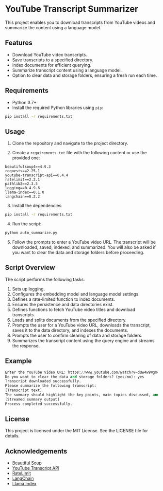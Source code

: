 # YouTube Transcript Summarizer

This project enables you to download transcripts from YouTube videos and summarize the content using a language model.

## Features

- Download YouTube video transcripts.
- Save transcripts to a specified directory.
- Index documents for efficient querying.
- Summarize transcript content using a language model.
- Option to clear data and storage folders, ensuring a fresh run each time.

## Requirements

- Python 3.7+
- Install the required Python libraries using `pip`:

```bash
pip install -r requirements.txt
```

## Usage

1. Clone the repository and navigate to the project directory.

2. Create a `requirements.txt` file with the following content or use the provided one:

```plaintext
beautifulsoup4==4.9.3
requests==2.25.1
youtube-transcript-api==0.4.4
ratelimit==2.2.1
pathlib2==2.3.5
logging==0.4.9.6
llama-index==0.1.0
langchain==0.2.2
```

3. Install the dependencies:

```bash
pip install -r requirements.txt
```

4. Run the script:

```bash
python auto_summarize.py
```

5. Follow the prompts to enter a YouTube video URL. The transcript will be downloaded, saved, indexed, and summarized. You will also be asked if you want to clear the data and storage folders before proceeding.

## Script Overview

The script performs the following tasks:

1. Sets up logging.
2. Configures the embedding model and language model settings.
3. Defines a rate-limited function to index documents.
4. Ensures the persistence and data directories exist.
5. Defines functions to fetch YouTube video titles and download transcripts.
6. Loads and splits documents from the specified directory.
7. Prompts the user for a YouTube video URL, downloads the transcript, saves it to the data directory, and indexes the documents.
8. Prompts the user to confirm clearing of data and storage folders.
9. Summarizes the transcript content using the query engine and streams the response.

## Example

```python
Enter the YouTube Video URL: https://www.youtube.com/watch?v=dQw4w9WgXcQ
Do you want to clear the data and storage folders? (yes/no): yes
Transcript downloaded successfully.
Please summarize the following transcript:
[Transcript text]
The summary should highlight the key points, main topics discussed, and any important conclusions or recommendations made in the transcript.
[Streamed summary output]
Process completed successfully.
```

## License

This project is licensed under the MIT License. See the LICENSE file for details.

## Acknowledgements

- [Beautiful Soup](https://www.crummy.com/software/BeautifulSoup/)
- [YouTube Transcript API](https://pypi.org/project/youtube-transcript-api/)
- [RateLimit](https://pypi.org/project/ratelimit/)
- [LangChain](https://langchain.com/)
- [Llama Index](https://llamaindex.com/)
